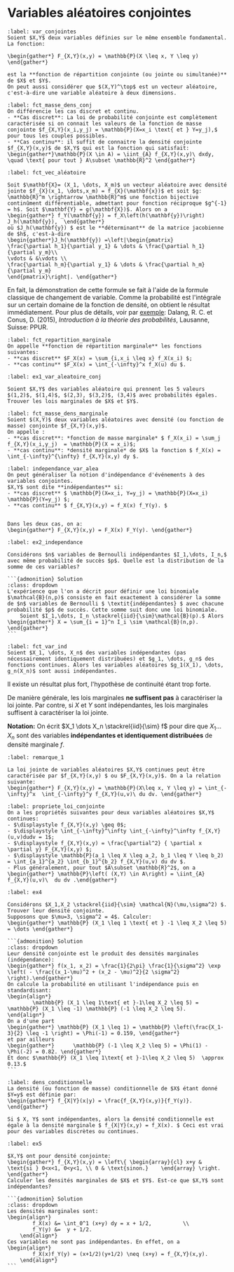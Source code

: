 # Variables aléatoires conjointes

```{prf:definition} Variables aléatoires conjointes
:label: var_conjointes
Soient $X,Y$ deux variables définies sur le même ensemble fondamental. La fonction:
    
\begin{gather*} F_{X,Y}(x,y) = \mathbb{P}(X \leq x, Y \leq y) \end{gather*}
        
est la **fonction de répartition conjointe (ou jointe ou simultanée)** de $X$ et $Y$.
On peut aussi considérer que $(X,Y)^\top$ est un vecteur aléatoire, c'est-à-dire une variable aléatoire à deux dimensions.
```


````{prf:definition} Fonction de masse et densité conjointes
:label: fct_masse_dens_conj
On différencie les cas discret et continu.
- **Cas discret**: La loi de probabilité conjointe est complètement caractérisée si on connait les valeurs de la fonction de masse conjointe $f_{X,Y}(x_i,y_j) = \mathbb{P}(X=x_i \text{ et } Y=y_j),$ pour tous les couples possibles.
- **Cas continu**: il suffit de connaitre la densité conjointe $f_{X,Y}(x,y)$ de $X,Y$ qui est la fonction qui satisfait:
\begin{gather*}\mathbb{P}(X \in A) = \iint_{A} f_{X,Y}(x,y)\ dxdy, \quad \text{ pour tout } A\subset \mathbb{R}^2 \end{gather*}

````

````{prf:theorem} Fonction d'un vecteur aléatoire
:label: fct_vec_aléatoire

Soit $\mathbf{X}= (X_1, \dots, X_m)$ un vecteur aléatoire avec densité jointe $f_{X}(x_1, \dots,x_m) = f_{X}(\mathbf{x})$ et soit $g: \mathbb{R}^m \rightarrow \mathbb{R}^m$ une fonction bijective continûment différentiable, admettant pour fonction réciproque $g^{-1} = h$. Soit $\mathbf{Y} = g(\mathbf{X})$. Alors on a
\begin{gather*} f_Y(\mathbf{y}) = f_X\left(h(\mathbf{y})\right) J_h(\mathbf{y}),  \end{gather*}
où $J_h(\mathbf{y}) $ est le **déterminant** de la matrice jacobienne de $h$, c'est-à-dire
\begin{gather*}J_h(\mathbf{y}) =\left|\begin{pmatrix}
\frac{\partial h_1}{\partial y_1} & \dots & \frac{\partial h_1}{\partial y_m}\\
\vdots & &\vdots \\
\frac{\partial h_m}{\partial y_1} & \dots & \frac{\partial h_m}{\partial y_m}
\end{pmatrix}\right|. \end{gather*} 
````

En fait, la démonstration de cette formule se fait à l'aide de la formule classique de changement de variable. Comme la probabilité est l'intégrale sur un certain domaine de la fonction de densité, on obtient le résultat immédiatement. Pour plus de détails, voir par [exemple](https://swisscovery.slsp.ch/permalink/41SLSP_NETWORK/19n6r1g/alma991026360829705501):
Dalang, R. C. et Conus, D. (2015), *Introduction à la théorie des probabilités*, Lausanne, Suisse: PPUR.

````{prf:definition} Lois marginales: fonction de répartition
:label: fct_repartition_marginale
On appelle **fonction de répartition marginale** les fonctions suivantes:
- **cas discret** $F_X(x) = \sum_{i,x_i \leq x} f_X(x_i) $;
- **cas continu** $F_X(x) = \int_{-\infty}^x f_X(u) du $.
````

````{prf:example} Loi marginale
:label: ex1_var_aleatoire_conj

Soient $X,Y$ des variables aléatoire qui prennent les 5 valeurs $(1,2)$, $(1,4)$, $(2,3), $(3,2)$, (3,4)$ avec probabilités égales. Trouver les lois marginales de $X$ et $Y$.
````

````{prf:definition} Fonction de masse et densité marginales
:label: fct_masse_dens_marginale
Soient $(X,Y)$ deux variables aléatoires avec densité (ou fonction de masse) conjointe $f_{X,Y}(x,y)$.
On appelle :
- **cas discret**: *fonction de masse marginale* $ f_X(x_i) = \sum_j f_{X,Y}(x_i,y_j)  = \mathbb{P}(X = x_i)$;
- **cas continu**: *densité marginale* de $X$ la fonction $ f_X(x) = \int_{-\infty}^{\infty} f_{X,Y}(x,y) dy $.
````

````{prf:definition} Indépendance de variables aléatoires
:label: independance_var_alea
On peut généraliser la notion d'indépendance d'événements à des variables conjointes.
$X,Y$ sont dite **indépendantes** si:
- **cas discret** $ \mathbb{P}(X=x_i, Y=y_j) = \mathbb{P}(X=x_i) \mathbb{P}(Y=y_j) $;
- **cas continu** $ f_{X,Y}(x,y) = f_X(x) f_Y(y). $


Dans les deux cas, on a:  
\begin{gather*} F_{X,Y}(x,y) = F_X(x) F_Y(y). \end{gather*}
````

````{prf:example} Somme de Bernouilli indépendantes
:label: ex2_independance

Considérons $n$ variables de Bernoulli indépendantes $I_1,\dots, I_n,$ avec même probabilité de succès $p$. Quelle est la distribution de la somme de ces variables?    

```{admonition} Solution
:class: dropdown
L'expérience que l'on a décrit pour définir une loi binomiale $\mathcal{B}(n,p)$ consiste en fait exactement à considérer la somme de $n$ variables de Bernoulli $ \textit{indépendantes} $ avec chacune probabilité $p$ de succès. Cette somme suit donc une loi binomiale.
    Soient $I_1,\dots, I_n \stackrel{iid}{\sim}\mathcal{B}(p).$ Alors 
\begin{gather*} X = \sum_{i = 1}^n I_i \sim \mathcal{B}(n,p). \end{gather*}
```
````


```{prf:theorem} Fonctions de variables aléatoires indépendantes
:label: fct_var_ind
Soient $X_1, \dots, X_n$ des variables indépendantes (pas nécessairement identiquement distribuées) et $g_1, \dots, g_n$ des fonctions continues. Alors les variables aléatoires $g_1(X_1), \dots, g_n(X_n)$ sont aussi indépendantes.
```

Il existe un résultat plus fort, l'hypothèse de continuité étant trop forte.  

De manière générale, les lois marginales **ne suffisent pas** à caractériser la loi jointe.
Par contre, si $X$ et $Y$ sont indépendantes, les lois marginales suffisent à caractériser la loi jointe. 

**Notation:** On écrit $X_1 \dots X_n \stackrel{iid}{\sim} f$ pour dire que $X_1 \dots X_n$ sont des variables **indépendantes et identiquement distribuées** de densité marginale $f$.

```{prf:remark} Précisions pour les conjointes continues
:label: remarque_1

La loi jointe de variables aléatoires $X,Y$ continues peut être caractérisée par $f_{X,Y}(x,y) $ ou $F_{X,Y}(x,y)$. On a la relation suivante:
\begin{gather*} F_{X,Y}(x,y) = \mathbb{P}(X\leq x, Y \leq y) = \int_{-\infty}^x  \int_{-\infty}^y f_{X,Y}(u,v)\ du dv. \end{gather*}
```

```{prf:property} Lois conjointes
:label: propriete_loi_conjointe
On a les propriétés suivantes pour deux variables aléatoires $X,Y$ continues:
- $\displaystyle f_{X,Y}(x,y) \geq 0$;
- $\displaystyle \int_{-\infty}^\infty \int_{-\infty}^\infty f_{X,Y}(u,v)dudv = 1$;
- $\displaystyle f_{X,Y}(x,y) = \frac{\partial^2} { \partial x \partial y} F_{X,Y}(x,y) $;
- $\displaystyle \mathbb{P}(a_1 \leq X \leq a_2, b_1 \leq Y \leq b_2) = \int_{a_1}^{a_2} \int_{b_1}^{b_2} f_{X,Y}(u,v) du dv $.
- Plus généralement, pour tout $A\subset \mathbb{R}^2$, on a 
\begin{gather*} \mathbb{P}\left( (X,Y) \in A\right) = \iint_{A} f_{X,Y}(u,v)\  du dv .\end{gather*}
```


````{prf:example} 
:label: ex4

Considérons $X_1,X_2 \stackrel{iid}{\sim} \mathcal{N}(\mu,\sigma^2) $. Trouver leur densité conjointe.  
Supposons que $\mu=3, \sigma^2 = 4$. Calculer:
\begin{gather*} \mathbb{P} (X_1 \leq 1 \text{ et } -1 \leq X_2 \leq 5) = \dots \end{gather*}    

```{admonition} Solution
:class: dropdown
Leur densité conjointe est le produit des densités marginales (indépendance):
\begin{gather*} f(x_1, x_2) = \frac{1}{2\pi} \frac{1}{\sigma^2} \exp \left( - \frac{(x_1-\mu)^2 + (x_2 - \mu)^2}{2 \sigma^2} \right).\end{gather*}
On calcule la probabilité en utilisant l'indépendance puis en standardisant:
\begin{align*}
        \mathbb{P} (X_1 \leq 1\text{ et }-1\leq X_2 \leq 5) = \mathbb{P} (X_1 \leq -1) \mathbb{P} (-1 \leq X_2 \leq 5).
\end{align*}
On a d'une part
\begin{gather*} \mathbb{P} (X_1 \leq 1) = \mathbb{P} \left(\frac{X_1-3}{2} \leq -1 \right) = \Phi(-1) = 0.159, \end{gather*}
et par ailleurs
\begin{gather*}      \mathbb{P} (-1 \leq X_2 \leq 5) = \Phi(1) - \Phi(-2) = 0.82. \end{gather*}
Et donc $\mathbb{P} (X_1 \leq 1\text{ et }-1\leq X_2 \leq 5)  \approx 0.13.$
```
````


````{prf:definition} Densité et fonction de masse conditionnelle
:label: dens_conditionnelle
La densité (ou fonction de masse) conditionnelle de $X$ étant donné $Y=y$ est définie par:
\begin{gather*} f_{X|Y}(x|y) = \frac{f_{X,Y}(x,y)}{f_Y(y)}. \end{gather*}  

Si $ X, Y$ sont indépendantes, alors la densité conditionnelle est égale à la densité marginale $ f_{X|Y}(x,y) = f_X(x). $ Ceci est vrai pour des variables discrètes ou continues.
````

````{prf:example} 
:label: ex5

$X,Y$ ont pour densité conjointe:
\begin{gather*} f_{X,Y}(x,y) = \left\{ \begin{array}{cl} x+y & \text{si } 0<x<1, 0<y<1, \\ 0 & \text{sinon.}    \end{array} \right. \end{gather*}
Calculer les densités marginales de $X$ et $Y$. Est-ce que $X,Y$ sont indépendantes?    

```{admonition} Solution
:class: dropdown
Les densités marginales sont:
\begin{align*}
        f_X(x) &= \int_0^1 (x+y) dy = x + 1/2,          \\
        f_Y(y) &=  y + 1/2.
    \end{align*}
Ces variables ne sont pas indépendantes. En effet, on a 
\begin{align*}
        f_X(x)f_Y(y) = (x+1/2)(y+1/2) \neq (x+y) = f_{X,Y}(x,y).
    \end{align*}
```
````

